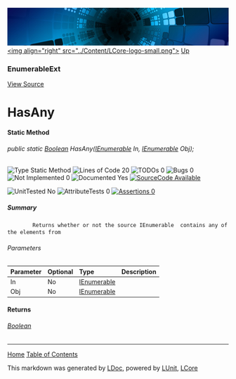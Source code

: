 ![](../Content/LCore-banner-small.png "")
[&lt;img align=&quot;right&quot; src=&quot;../Content/LCore-logo-small.png&quot;&gt;](../../README.md)
[Up](EnumerableExt.md)

### EnumerableExt
[View Source](../Extensions/Reference%20Types/EnumerableExt.cs)

# HasAny

#### Static Method

###### public static [Boolean](https://msdn.microsoft.com/en-us/library/system.boolean.aspx) HasAny([IEnumerable](https://msdn.microsoft.com/en-us/library/system.collections.ienumerable.aspx) In, [IEnumerable](https://msdn.microsoft.com/en-us/library/system.collections.ienumerable.aspx) Obj);

![Type Static Method](http://b.repl.ca/v1/Type-Static%20Method-blue.png "") ![Lines of Code 20](http://b.repl.ca/v1/Lines%20of%20Code-20-blue.png "") ![TODOs 0](http://b.repl.ca/v1/TODOs-0-green.png "") ![Bugs 0](http://b.repl.ca/v1/Bugs-0-green.png "") ![Not Implemented 0](http://b.repl.ca/v1/Not%20Implemented-0-green.png "") ![Documented Yes](http://b.repl.ca/v1/Documented-Yes-brightgreen.png "") [![SourceCode Available](http://b.repl.ca/v1/SourceCode-Available-brightgreen.png "")](../Extensions/Reference%20Types/EnumerableExt.cs#L1860)

![UnitTested No](http://b.repl.ca/v1/UnitTested-No-lightgrey.png "") ![AttributeTests 0](http://b.repl.ca/v1/AttributeTests-0-lightgrey.png "") [![Assertions 0](http://b.repl.ca/v1/Assertions-0-lightgrey.png "")](../Extensions/Reference%20Types/EnumerableExt.cs)

##### Summary

            Returns whether or not the source IEnumerable  contains any of the elements from 

###### Parameters

Parameter | Optional | Type | Description
:---  | :---  | :---  | :--- 
In | No | [IEnumerable](https://msdn.microsoft.com/en-us/library/system.collections.ienumerable.aspx) | 
Obj | No | [IEnumerable](https://msdn.microsoft.com/en-us/library/system.collections.ienumerable.aspx) | 


#### Returns

###### [Boolean](https://msdn.microsoft.com/en-us/library/system.boolean.aspx)



---

[Home](../../README.md) [Table of Contents](../../TableOfContents.md)

This markdown was generated by [LDoc](https://github.com/CodeSingularity/LDoc), powered by [LUnit](https://github.com/CodeSingularity/LUnit), [LCore](https://github.com/CodeSingularity/LCore)
